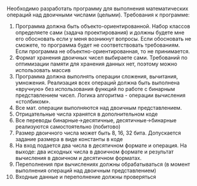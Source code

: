 Необходимо разработать программу для выполнения математических операций над двоичными числами (целыми).
Требования к программе:
1. ﻿﻿﻿Программа должна быть объекто-ориентированной. Набор классов определяете сами (задача проектирования) и должны будете мне его обосновать если у меня возникнут вопросы. Если обосновать не сможете, то программа будет не соответствовать требованиям. Если программа не объектно-ориентированная, то не принимается.
2. ﻿﻿﻿Формат хранения двоичных чисел выбираете сами. Требований по оптимизации памяти для хранения данных нет, поэтому можно использовать массив
3. ﻿﻿﻿Программа должна выполнять операции сложения, вычитания, умножения.
Реализация всех операций должна быть выполнена «вручную» без использования функций по работе с бинарным представлением чисел. Логика алгоритма - операции вычисления «столбиком».
4. ﻿﻿﻿Все мат. операции выполняются над двоичным представлением.
5. ﻿﻿﻿Отрицательные числа хранятся в дополнительном коде
6. Все переводы бинарные->десятичные, десятичные->бинарные реализуются самостоятельно (побитово)
7. Размер двоичного числа может быть 8, 16, 32 бита. Допускается задание размера в виде константы в коде
8. ﻿﻿﻿На вход подается два числа в десятичном формате и операция. На выходе: два исходных числа в двоичном формате и результат вычисления в двоичном и десятичном форматах.
9. Переполнения при вычислениях должны обрабатываться (в момент выполнения операций над двоичным представлением)
10. Входные данные и переполнение должны проверяться
